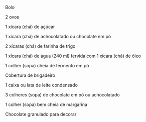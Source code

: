 Bolo

2 ovos

1 xícara (chá) de açúcar

1 xícara (chá) de achocolatado ou chocolate em pó

2 xícaras (chá) de farinha de trigo

1 xícara (chá) de água (240 ml) fervida com 1 xícara (chá) de óleo

1 colher (sopa) cheia de fermento em pó

Cobertura de brigadeiro

1 caixa ou lata de leite condensado

3 colheres (sopa) de chocolate em pó ou achocolatado

1 colher (sopa) bem cheia de margarina

Chocolate granulado para decorar